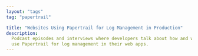 ```yaml
---
layout: "tags"
tag: "papertrail"

title: "Websites Using Papertrail for Log Management in Production"
description:
  Podcast episodes and interviews where developers talk about how and why they
  use Papertrail for log management in their web apps.
---
```

